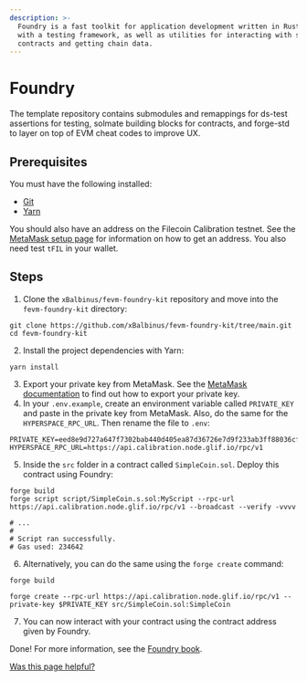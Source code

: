 ```yaml
---
description: >-
  Foundry is a fast toolkit for application development written in Rust equipped
  with a testing framework, as well as utilities for interacting with smart
  contracts and getting chain data.
---
```


# Foundry

The template repository contains submodules and remappings for ds-test assertions for testing, solmate building blocks for contracts, and forge-std to layer on top of EVM cheat codes to improve UX.

## Prerequisites

You must have the following installed:

* [Git](https://git-scm.com/)
* [Yarn](https://yarnpkg.com/)

You should also have an address on the Filecoin Calibration testnet. See the [MetaMask setup page](../../basics/assets/metamask-setup.md) for information on how to get an address. You also need test `tFIL` in your wallet.

## Steps

1. Clone the `xBalbinus/fevm-foundry-kit` repository and move into the `fevm-foundry-kit` directory:

```
git clone https://github.com/xBalbinus/fevm-foundry-kit/tree/main.git
cd fevm-foundry-kit
```

2. Install the project dependencies with Yarn:

```
yarn install
```

3. Export your private key from MetaMask. See the [MetaMask documentation](https://support.metamask.io/hc/en-us/articles/360015289632-How-to-export-an-account-s-private-key) to find out how to export your private key.
4. In your `.env.example`, create an environment variable called `PRIVATE_KEY` and paste in the private key from MetaMask. Also, do the same for the `HYPERSPACE_RPC_URL`. Then rename the file to `.env`:

```
PRIVATE_KEY=eed8e9d727a647f7302bab440d405ea87d36726e7d9f233ab3ff88036cfbce9c
HYPERSPACE_RPC_URL=https://api.calibration.node.glif.io/rpc/v1
```

5. Inside the `src` folder in a contract called `SimpleCoin.sol`. Deploy this contract using Foundry:

```shell
forge build
forge script script/SimpleCoin.s.sol:MyScript --rpc-url https://api.calibration.node.glif.io/rpc/v1 --broadcast --verify -vvvv

# ...
# 
# Script ran successfully.
# Gas used: 234642
```

6. Alternatively, you can do the same using the `forge create` command:

```
forge build

forge create --rpc-url https://api.calibration.node.glif.io/rpc/v1 --private-key $PRIVATE_KEY src/SimpleCoin.sol:SimpleCoin
```

7. You can now interact with your contract using the contract address given by Foundry.

Done! For more information, see the [Foundry book](https://book.getfoundry.sh/).



[Was this page helpful?](https://airtable.com/apppq4inOe4gmSSlk/pagoZHC2i1iqgphgl/form?prefill\_Page+URL=https://docs.filecoin.io/smart-contracts/developing-contracts/foundry)
